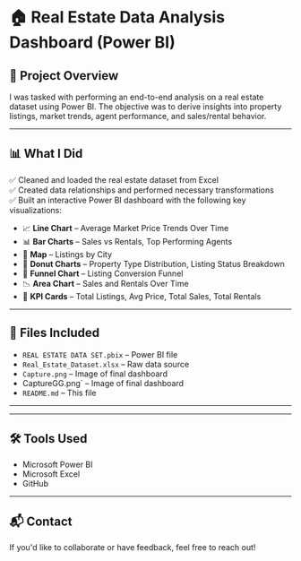 # 🏠 Real Estate Data Analysis Dashboard (Power BI)

## 📌 Project Overview

I was tasked with performing an end-to-end analysis on a real estate dataset using Power BI. The objective was to derive insights into property listings, market trends, agent performance, and sales/rental behavior.

---

## 📊 What I Did

✅ Cleaned and loaded the real estate dataset from Excel  
✅ Created data relationships and performed necessary transformations  
✅ Built an interactive Power BI dashboard with the following key visualizations:

- 📈 **Line Chart** – Average Market Price Trends Over Time
- 📊 **Bar Charts** – Sales vs Rentals, Top Performing Agents
- 📍 **Map** – Listings by City
- 🧁 **Donut Charts** – Property Type Distribution, Listing Status Breakdown
- 🔻 **Funnel Chart** – Listing Conversion Funnel
- 📉 **Area Chart** – Sales and Rentals Over Time
- 🧮 **KPI Cards** – Total Listings, Avg Price, Total Sales, Total Rentals

---

## 📁 Files Included

- `REAL ESTATE DATA SET.pbix` – Power BI file  
- `Real_Estate_Dataset.xlsx` – Raw data source  
- `Capture.png` – Image of final dashboard
-  CaptureGG.png` – Image of final dashboard  
- `README.md` – This file  

---

---

## 🛠️ Tools Used

- Microsoft Power BI  
- Microsoft Excel  
- GitHub  

---

## 📬 Contact

If you'd like to collaborate or have feedback, feel free to reach out!


